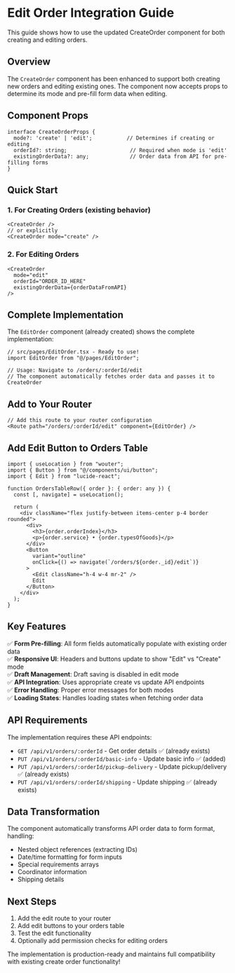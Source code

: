 # Edit Order Integration Guide

This guide shows how to use the updated CreateOrder component for both creating and editing orders.

## Overview

The `CreateOrder` component has been enhanced to support both creating new orders and editing existing ones. The component now accepts props to determine its mode and pre-fill form data when editing.

## Component Props

```tsx
interface CreateOrderProps {
  mode?: 'create' | 'edit';           // Determines if creating or editing
  orderId?: string;                    // Required when mode is 'edit'
  existingOrderData?: any;             // Order data from API for pre-filling forms
}
```

## Quick Start

### 1. For Creating Orders (existing behavior)
```tsx
<CreateOrder />
// or explicitly
<CreateOrder mode="create" />
```

### 2. For Editing Orders
```tsx
<CreateOrder 
  mode="edit"
  orderId="ORDER_ID_HERE"
  existingOrderData={orderDataFromAPI}
/>
```

## Complete Implementation

The `EditOrder` component (already created) shows the complete implementation:

```tsx
// src/pages/EditOrder.tsx - Ready to use!
import EditOrder from "@/pages/EditOrder";

// Usage: Navigate to /orders/:orderId/edit
// The component automatically fetches order data and passes it to CreateOrder
```

## Add to Your Router

```tsx
// Add this route to your router configuration
<Route path="/orders/:orderId/edit" component={EditOrder} />
```

## Add Edit Button to Orders Table

```tsx
import { useLocation } from "wouter";
import { Button } from "@/components/ui/button";
import { Edit } from "lucide-react";

function OrdersTableRow({ order }: { order: any }) {
  const [, navigate] = useLocation();

  return (
    <div className="flex justify-between items-center p-4 border rounded">
      <div>
        <h3>{order.orderIndex}</h3>
        <p>{order.service} • {order.typesOfGoods}</p>
      </div>
      <Button 
        variant="outline" 
        onClick={() => navigate(`/orders/${order._id}/edit`)}
      >
        <Edit className="h-4 w-4 mr-2" />
        Edit
      </Button>
    </div>
  );
}
```

## Key Features

✅ **Form Pre-filling**: All form fields automatically populate with existing order data  
✅ **Responsive UI**: Headers and buttons update to show "Edit" vs "Create" mode  
✅ **Draft Management**: Draft saving is disabled in edit mode  
✅ **API Integration**: Uses appropriate create vs update API endpoints  
✅ **Error Handling**: Proper error messages for both modes  
✅ **Loading States**: Handles loading states when fetching order data  

## API Requirements

The implementation requires these API endpoints:

- `GET /api/v1/orders/:orderId` - Get order details ✅ (already exists)
- `PUT /api/v1/orders/:orderId/basic-info` - Update basic info ✅ (added)
- `PUT /api/v1/orders/:orderId/pickup-delivery` - Update pickup/delivery ✅ (already exists)
- `PUT /api/v1/orders/:orderId/shipping` - Update shipping ✅ (already exists)

## Data Transformation

The component automatically transforms API order data to form format, handling:

- Nested object references (extracting IDs)
- Date/time formatting for form inputs
- Special requirements arrays
- Coordinator information
- Shipping details

## Next Steps

1. Add the edit route to your router
2. Add edit buttons to your orders table
3. Test the edit functionality
4. Optionally add permission checks for editing orders

The implementation is production-ready and maintains full compatibility with existing create order functionality!